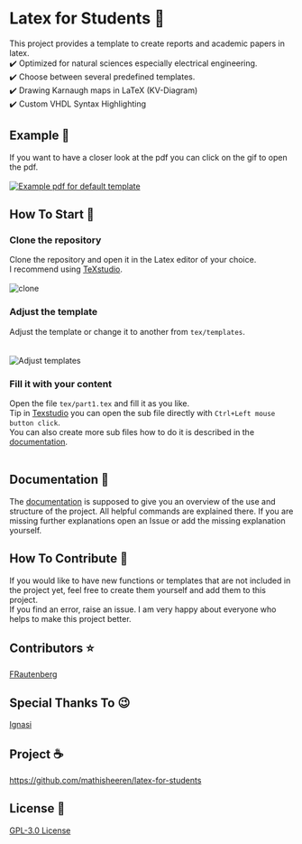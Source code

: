 # Latex for Students 🧪
This project provides a template to create reports and academic papers in latex.   
:heavy_check_mark: Optimized for natural sciences especially electrical engineering.  
:heavy_check_mark: Choose between several predefined templates.  
:heavy_check_mark: Drawing Karnaugh maps in LaTeX (KV-Diagram)  
:heavy_check_mark: Custom VHDL Syntax Highlighting  

## Example 🧾
If you want to have a closer look at the pdf you can click on the gif to open the pdf. </br></br>
[![Example pdf for default template](../media/examples/defaultExample.gif)](../media/examples/defaultExample.pdf)

## How To Start 👷‍
### Clone the repository 
Clone the repository and open it in the Latex editor of your choice.  
I recommend using [TeXstudio](https://www.texstudio.org/). 
<br/><br/>
![clone](../media/How-To-Start/clone.gif)

### Adjust the template
Adjust the template or change it to another from `tex/templates`.  
<br/><br/>
![Adjust templates](../media/How-To-Start/templates.gif)

### Fill it with your content
Open the file `tex/part1.tex` and fill it as you like.  
Tip in [Texstudio](https://www.texstudio.org/) you can open the sub file directly with `Ctrl+Left mouse button click`.   
You can also create more sub files how to do it is described in the [documentation](doc/README.md).
<br/><br/>

## Documentation :green_book:
The [documentation](doc/README.md) is supposed to give you an overview of the use and structure of the project. All helpful commands are explained there. If you are missing further explanations open an Issue or add the missing explanation yourself.

## How To Contribute :hugs:
If you would like to have new functions or templates that are not included in the project yet, feel free to create them yourself and add them to this project.  
If you find an error, raise an issue.
I am very happy about everyone who helps to make this project better. 

## Contributors :star:
[FRautenberg](https://github.com/FRautenberg)

## Special Thanks To :wink:
[Ignasi](https://tex.stackexchange.com/users/1952/ignasi)

## Project ☕
https://github.com/mathisheeren/latex-for-students

## License 👮‍
[GPL-3.0 License](LICENSE.txt)
